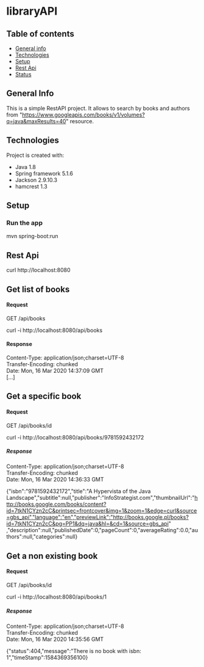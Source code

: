# libraryAPI

## Table of contents
* [General info](#general-info)
* [Technologies](#technologies)
* [Setup](#setup)
* [Rest Api](#rest-api)
* [Status](#status)

## General Info
This is a simple RestAPI project. It allows to search by books and authors from "https://www.googleapis.com/books/v1/volumes?q=java&maxResults=40" resource.

## Technologies
Project is created with:
- Java 1.8
- Spring framework 5.1.6
- Jackson 2.9.10.3
- hamcrest 1.3

## Setup
### Run the app
mvn spring-boot:run

## Rest Api
curl http://localhost:8080

## Get list of books
#### Request
GET /api/books

curl -i http://localhost:8080/api/books

#### Response

Content-Type: application/json;charset=UTF-8  
Transfer-Encoding: chunked  
Date: Mon, 16 Mar 2020 14:37:09 GMT  
[...]

## Get a specific book
#### Request

GET /api/books/id

curl -i http://localhost:8080/api/books/9781592432172

##### Response

Content-Type: application/json;charset=UTF-8  
Transfer-Encoding: chunked  
Date: Mon, 16 Mar 2020 14:36:33 GMT  

{"isbn":"9781592432172","title":"A Hypervista of the Java Landscape","subtitle":null,"publisher":"InfoStrategist.com","thumbnailUrl":"http://books.google.com/books/content?id=7tkN1CYzn2cC&printsec=frontcover&img=1&zoom=1&edge=curl&source=gbs_api","language":"en","previewLink":"http://books.google.pl/books?id=7tkN1CYzn2cC&pg=PP1&dq=java&hl=&cd=1&source=gbs_api" ,"description":null,"publishedDate":0,"pageCount":0,"averageRating":0.0,"authors":null,"categories":null}

## Get a non existing book
#### Request
GET /api/books/id

curl -i http://localhost:8080/api/books/1

##### Response

Content-Type: application/json;charset=UTF-8  
Transfer-Encoding: chunked  
Date: Mon, 16 Mar 2020 14:35:56 GMT  

{"status":404,"message":"There is no book with isbn: 1","timeStamp":1584369356100}




